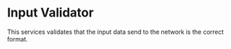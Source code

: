 # Input Validator 

This services validates that the input data send to the network is the correct format.



